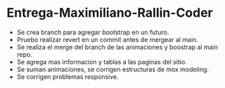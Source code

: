 # Entrega-Maximiliano-Rallin-Coder
- Se crea branch para agregar bootstrap en un futuro.
- Pruebo realizar revert en un commit antes de mergear al main.
- Se realiza el merge del branch de las animaciones y boostrap al main repo.
- Se agrega mas informacion y tablas a las paginas del sitio.
- Se suman animaciones, se corrigen estructuras de mox modeling.
- Se corrigen problemas responsive.